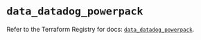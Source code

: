 # `data_datadog_powerpack`

Refer to the Terraform Registry for docs: [`data_datadog_powerpack`](https://registry.terraform.io/providers/datadog/datadog/3.78.0/docs/data-sources/powerpack).
